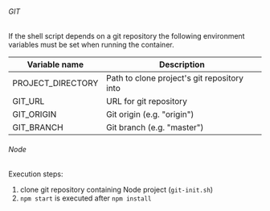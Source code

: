 ﻿###### GIT
If the shell script depends on a git repository the following environment variables must be set when running the container.

| Variable name | Description |
| --- | --- |
| PROJECT_DIRECTORY | Path to clone project's git repository into |
| GIT_URL | URL for git repository |
| GIT_ORIGIN | Git origin (e.g. "origin") |
| GIT_BRANCH | Git branch (e.g. "master") |

###### Node
Execution steps:
1. clone git repository containing Node project (`git-init.sh`)
2. `npm start` is executed after `npm install`
